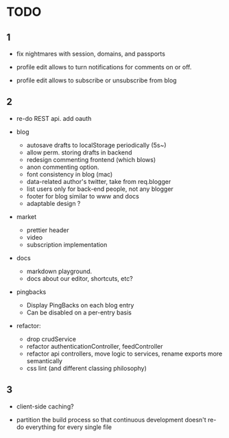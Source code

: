 # TODO 

## 1

- fix nightmares with session, domains, and passports

- profile edit allows to turn notifications for comments on or off.
- profile edit allows to subscribe or unsubscribe from blog



## 2

- re-do REST api. add oauth

- blog
  - autosave drafts to localStorage periodically (5s~)
  - allow perm. storing drafts in backend
  - redesign commenting frontend (which blows)
  - anon commenting option.
  - font consistency in blog (mac)
  - data-related author's twitter, take from req.blogger
  - list users only for back-end people, not any blogger
  - footer for blog similar to www and docs
  - adaptable design ?

- market
  - prettier header
  - video
  - subscription implementation

- docs
  - markdown playground.
  - docs about our editor, shortcuts, etc?

- pingbacks
  - Display PingBacks on each blog entry
  - Can be disabled on a per-entry basis

- refactor:
    - drop crudService
    - refactor authenticationController, feedController
    - refactor api controllers, move logic to services, rename exports more semantically
    - css lint (and different classing philosophy)



## 3

- client-side caching?

- partition the build process so that continuous development
  doesn't re-do everything for every single file
  